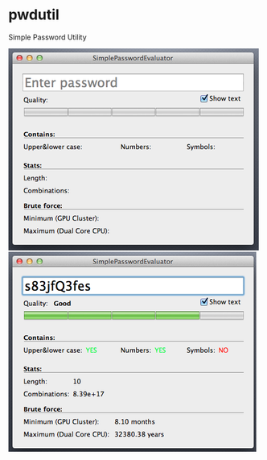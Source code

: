 pwdutil
=======

Simple Password Utility

![Clean](/SimplePasswordEvaluator/doc/eval-clean-example.png)
![Example](/SimplePasswordEvaluator/doc/eval-example.png)

